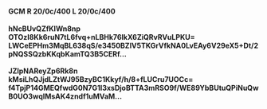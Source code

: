 #### GCM R 20/0c/400 L 20/0c/400
**hNcBUvQZfKlWn8np**<br/>**OTOzI8Kk6ruN7tL6fvq+nLBHk76lkX6ZiQRvRVuLPKU=**<br/>**LWCeEPHm3MqBL638qS/e3450BZIV5TKGrVfkNA0LvEAy6V29eX5+Dt/2pNQSSQzbKKqbKamTQ3B5CERf...**<br/><br/>
**JZlpNAReyZp6Rk8n**<br/>**kMsiLhQJjdLZtWJ95BzyBC1Kkyf/h/8+fLUCru7UOCc=**<br/>**f4TpjP14GMEQfwdG0N7G1I3xsDjoBTTA3mRSO9f/WE89YbBUtuQPiNuQwB0UO3wqIMsAK4zndf1uMVaM...**